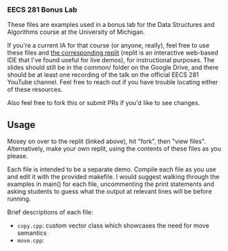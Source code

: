 ### EECS 281 Bonus Lab

These files are examples used in a bonus lab for the Data Structures and Algorithms course at the University of Michigan.

If you're a current IA for that course (or anyone, really), feel free to use these files and [the corresponding replit](https://replit.com/@MichaelJecmen/EECS281BONUSLAB?v=1) (replit is an interactive web-based IDE that I've found useful for live demos), for instructional purposes. The slides should still be in the common/ folder on the Google Drive, and there should be at least one recording of the talk on the official EECS 281 YouTube channel. Feel free to reach out if you have trouble locating either of these resources.

Also feel free to fork this or submit PRs if you'd like to see changes.

## Usage
Mosey on over to the replit (linked above), hit "fork", then "view files". Alternatively, make your own replit, using the contents of these files as you please.

Each file is intended to be a separate demo. Compile each file as you use and edit it with the provided makefile. I would suggest walking through the examples in main() for each file, uncommenting the print statements and asking students to guess what the output at relevant lines will be before running.

Brief descriptions of each file:
* ```copy.cpp```: custom vector class which showcases the need for move semantics
* ```move.cpp```: 